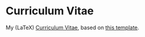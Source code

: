 # Curriculum Vitae

My (LaTeX) [Curriculum Vitae](https://github.com/rami3l/CurriculumVitae/releases), based on [this template](https://github.com/billryan/resume/tree/zh_CN).
